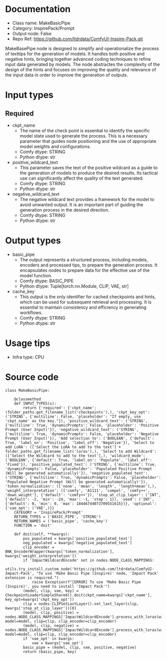 # Documentation
- Class name: MakeBasicPipe
- Category: InspirePack/Prompt
- Output node: False
- Repo Ref: https://github.com/ltdrdata/ComfyUI-Inspire-Pack.git

MakeBasePipe node is designed to simplify and operationalize the process of texttips for the generation of models. It handles both positive and negative hints, bringing together advanced coding techniques to refine input data generated by models. The node abstractes the complexity of the design of the hints and focuses on improving the quality and relevance of the input data in order to improve the generation of outputs.

# Input types
## Required
- ckpt_name
    - The name of the check point is essential to identify the specific model state used to generate the process. This is a necessary parameter that guides node positioning and the use of appropriate model weights and configurations.
    - Comfy dtype: STRING
    - Python dtype: str
- positive_wildcard_text
    - This parameter saves the text of the positive wildcard as a guide to the generation of models to produce the desired results. Its tactical use can significantly affect the quality of the text generated.
    - Comfy dtype: STRING
    - Python dtype: str
- negative_wildcard_text
    - The negative wildcard text provides a framework for the model to avoid unwanted output. It is an important part of guiding the generation process in the desired direction.
    - Comfy dtype: STRING
    - Python dtype: str

# Output types
- basic_pipe
    - The output represents a structured process, including models, encoders and processed tips, to prepare the generation process. It encapsulates nodes to prepare data for the effective use of the model function.
    - Comfy dtype: BASIC_PIPE
    - Python dtype: Tuple[torch.nn.Module, CLIP, VAE, str]
- cache_key
    - This output is the only identifier for cached checkpoints and hints, which can be used for subsequent retrieval and processing. It is essential to maintain consistency and efficiency in generating workflows.
    - Comfy dtype: STRING
    - Python dtype: str

# Usage tips
- Infra type: CPU

# Source code
```
class MakeBasicPipe:

    @classmethod
    def INPUT_TYPES(s):
        return {'required': {'ckpt_name': (folder_paths.get_filename_list('checkpoints'),), 'ckpt_key_opt': ('STRING', {'multiline': False, 'placeholder': "If empty, use 'ckpt_name' as the key."}), 'positive_wildcard_text': ('STRING', {'multiline': True, 'dynamicPrompts': False, 'placeholder': 'Positive Prompt (User Input)'}), 'negative_wildcard_text': ('STRING', {'multiline': True, 'dynamicPrompts': False, 'placeholder': 'Negative Prompt (User Input)'}), 'Add selection to': ('BOOLEAN', {'default': True, 'label_on': 'Positive', 'label_off': 'Negative'}), 'Select to add LoRA': (['Select the LoRA to add to the text'] + folder_paths.get_filename_list('loras'),), 'Select to add Wildcard': (['Select the Wildcard to add to the text'],), 'wildcard_mode': ('BOOLEAN', {'default': True, 'label_on': 'Populate', 'label_off': 'Fixed'}), 'positive_populated_text': ('STRING', {'multiline': True, 'dynamicPrompts': False, 'placeholder': 'Populated Positive Prompt (Will be generated automatically)'}), 'negative_populated_text': ('STRING', {'multiline': True, 'dynamicPrompts': False, 'placeholder': 'Populated Negative Prompt (Will be generated automatically)'}), 'token_normalization': (['none', 'mean', 'length', 'length+mean'],), 'weight_interpretation': (['comfy', 'A1111', 'compel', 'comfy++', 'down_weight'], {'default': 'comfy++'}), 'stop_at_clip_layer': ('INT', {'default': -2, 'min': -24, 'max': -1, 'step': 1}), 'seed': ('INT', {'default': 0, 'min': 0, 'max': 18446744073709551615})}, 'optional': {'vae_opt': ('VAE',)}}
    CATEGORY = 'InspirePack/Prompt'
    RETURN_TYPES = ('BASIC_PIPE', 'STRING')
    RETURN_NAMES = ('basic_pipe', 'cache_key')
    FUNCTION = 'doit'

    def doit(self, **kwargs):
        pos_populated = kwargs['positive_populated_text']
        neg_populated = kwargs['negative_populated_text']
        clip_encoder = BNK_EncoderWrapper(kwargs['token_normalization'], kwargs['weight_interpretation'])
        if 'ImpactWildcardEncode' not in nodes.NODE_CLASS_MAPPINGS:
            utils.try_install_custom_node('https://github.com/ltdrdata/ComfyUI-Impact-Pack', "To use 'Make Basic Pipe (Inspire)' node, 'Impact Pack' extension is required.")
            raise Exception(f"[ERROR] To use 'Make Basic Pipe (Inspire)', you need to install 'Impact Pack'")
        (model, clip, vae, key) = CheckpointLoaderSimpleShared().doit(ckpt_name=kwargs['ckpt_name'], key_opt=kwargs['ckpt_key_opt'])
        clip = nodes.CLIPSetLastLayer().set_last_layer(clip, kwargs['stop_at_clip_layer'])[0]
        (model, clip, positive) = nodes.NODE_CLASS_MAPPINGS['ImpactWildcardEncode'].process_with_loras(wildcard_opt=pos_populated, model=model, clip=clip, clip_encoder=clip_encoder)
        (model, clip, negative) = nodes.NODE_CLASS_MAPPINGS['ImpactWildcardEncode'].process_with_loras(wildcard_opt=neg_populated, model=model, clip=clip, clip_encoder=clip_encoder)
        if 'vae_opt' in kwargs:
            vae = kwargs['vae_opt']
        basic_pipe = (model, clip, vae, positive, negative)
        return (basic_pipe, key)
```